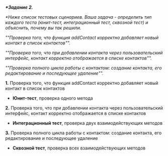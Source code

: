 ***\*Задание 2.***

*\*Ниже список тестовых сценариев. Ваша задача - определить тип каждого
теста (юнит-тест, интеграционный тест, сквозной тест) и объяснить,
почему вы так решили.*

*\"\"Проверка того, что функция addContact корректно добавляет новый
контакт в список контактов\"\".*

*\"\"Проверка того, что при добавлении контакта через пользовательский
интерфейс, контакт корректно отображается в списке контактов\"\".*

*\"\"Проверка полного цикла работы с контактом: создание контакта, его
редактирование и последующее удаление\"\".*

**1.** Проверка того, что функция addContact корректно добавляет новый
контакт в список контактов

-   **Юнит-тест**, проверка одного метода

**2.** Проверка того, что при добавлении контакта через пользовательский
интерфейс, контакт корректно отображается в списке контактов

-   **Интеграционный тест**, проверка двух взаимодействующих методов

**3.** Проверка полного цикла работы с контактом: создание контакта, его
редактирование и последующее удаление

-   **Сквозной тест**, проверка всех взаимодействующих методов
